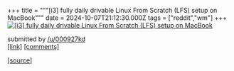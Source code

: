 +++
title = """[i3] fully daily drivable Linux From Scratch (LFS) setup on MacBook"""
date = 2024-10-07T21:12:30.000Z
tags = ["reddit","wm"]
+++
[![[i3] fully daily drivable Linux From Scratch (LFS) setup on MacBook](https://preview.redd.it/smxq9tpxgetd1.jpeg?width=640&crop=smart&auto=webp&s=9e6f1b2ed8abff27e2fff4b15524bdd810b14ef3 "[i3] fully daily drivable Linux From Scratch (LFS) setup on MacBook")](https://www.reddit.com/r/unixporn/comments/1fyisvy/i3_fully_daily_drivable_linux_from_scratch_lfs/)

submitted by [/u/000927kd](https://www.reddit.com/user/000927kd)  
[\[link\]](https://i.redd.it/smxq9tpxgetd1.jpeg) [\[comments\]](https://www.reddit.com/r/unixporn/comments/1fyisvy/i3_fully_daily_drivable_linux_from_scratch_lfs/)

[[source]](https://www.reddit.com/r/unixporn/comments/1fyisvy/i3_fully_daily_drivable_linux_from_scratch_lfs/)

